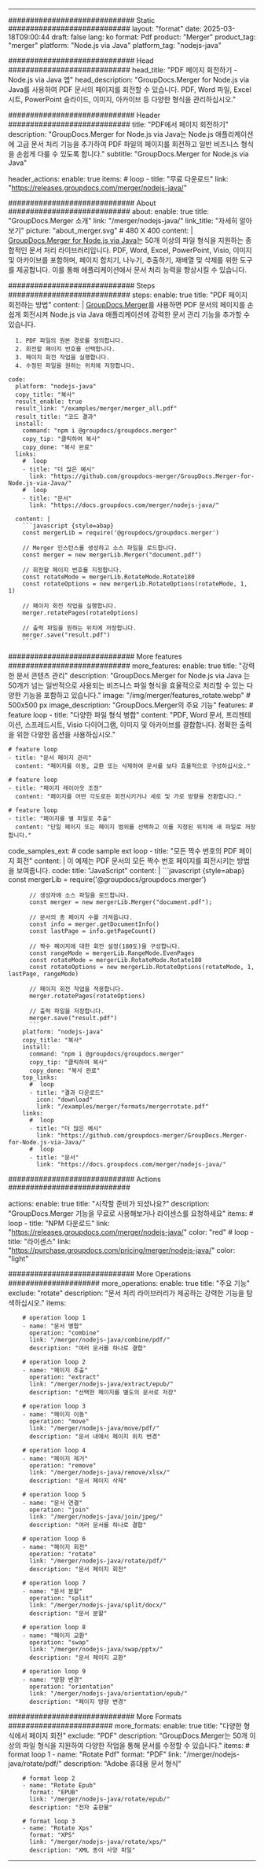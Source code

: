 
---
############################# Static ############################
layout: "format"
date:  2025-03-18T09:00:44
draft: false
lang: ko
format: Pdf
product: "Merger"
product_tag: "merger"
platform: "Node.js via Java"
platform_tag: "nodejs-java"

############################# Head ############################
head_title: "PDF 페이지 회전하기 - Node.js via Java 앱"
head_description: "GroupDocs.Merger for Node.js via Java를 사용하여 PDF 문서의 페이지를 회전할 수 있습니다. PDF, Word 파일, Excel 시트, PowerPoint 슬라이드, 이미지, 아카이브 등 다양한 형식을 관리하십시오."

############################# Header ############################
title: "PDF에서 페이지 회전하기" 
description: "GroupDocs.Merger for Node.js via Java는 Node.js 애플리케이션에 고급 문서 처리 기능을 추가하여 PDF 파일의 페이지를 회전하고 일반 비즈니스 형식을 손쉽게 다룰 수 있도록 합니다."
subtitle: "GroupDocs.Merger for Node.js via Java" 

header_actions:
  enable: true
  items:
    #  loop
    - title: "무료 다운로드"
      link: "https://releases.groupdocs.com/merger/nodejs-java/"
      
############################# About ############################
about:
    enable: true
    title: "GroupDocs.Merger 소개"
    link: "/merger/nodejs-java/"
    link_title: "자세히 알아보기"
    picture: "about_merger.svg" # 480 X 400
    content: |
       [GroupDocs.Merger for Node.js via Java](/merger/nodejs-java/)는 50개 이상의 파일 형식을 지원하는 종합적인 문서 처리 라이브러리입니다. PDF, Word, Excel, PowerPoint, Visio, 이미지 및 아카이브를 포함하며, 페이지 합치기, 나누기, 추출하기, 재배열 및 삭제를 위한 도구를 제공합니다. 이를 통해 애플리케이션에서 문서 처리 능력을 향상시킬 수 있습니다.

############################# Steps ############################
steps:
    enable: true
    title: "PDF 페이지 회전하는 방법"
    content: |
      [GroupDocs.Merger](/merger/nodejs-java/)를 사용하면 PDF 문서의 페이지를 손쉽게 회전시켜 Node.js via Java 애플리케이션에 강력한 문서 관리 기능을 추가할 수 있습니다.
      
      1. PDF 파일의 원본 경로를 정의합니다.
      2. 회전할 페이지 번호를 선택합니다.
      3. 페이지 회전 작업을 실행합니다.
      4. 수정된 파일을 원하는 위치에 저장합니다.
   
    code:
      platform: "nodejs-java"
      copy_title: "복사"
      result_enable: true
      result_link: "/examples/merger/merger_all.pdf"
      result_title: "코드 결과"
      install:
        command: "npm i @groupdocs/groupdocs.merger"
        copy_tip: "클릭하여 복사"
        copy_done: "복사 완료"
      links:
        #  loop
        - title: "더 많은 예시"
          link: "https://github.com/groupdocs-merger/GroupDocs.Merger-for-Node.js-via-Java/"
        #  loop
        - title: "문서"
          link: "https://docs.groupdocs.com/merger/nodejs-java/"
          
      content: |
        ```javascript {style=abap}
        const mergerLib = require('@groupdocs/groupdocs.merger')

        // Merger 인스턴스를 생성하고 소스 파일을 로드합니다.
        const merger = new mergerLib.Merger("document.pdf")

        // 회전할 페이지 번호를 지정합니다.
        const rotateMode = mergerLib.RotateMode.Rotate180
        const rotateOptions = new mergerLib.RotateOptions(rotateMode, 1, 1)

        // 페이지 회전 작업을 실행합니다.
        merger.rotatePages(rotateOptions)

        // 출력 파일을 원하는 위치에 저장합니다.
        merger.save("result.pdf")
        ```            

############################# More features ############################
more_features:
  enable: true
  title: "강력한 문서 콘텐츠 관리"
  description: "GroupDocs.Merger for Node.js via Java 는 50개가 넘는 일반적으로 사용되는 비즈니스 파일 형식을 효율적으로 처리할 수 있는 다양한 기능을 포함하고 있습니다."
  image: "/img/merger/features_rotate.webp" # 500x500 px
  image_description: "GroupDocs.Merger의 주요 기능"
  features:
    # feature loop
    - title: "다양한 파일 형식 병합"
      content: "PDF, Word 문서, 프리젠테이션, 스프레드시트, Visio 다이어그램, 이미지 및 아카이브를 결합합니다. 정확한 출력을 위한 다양한 옵션을 사용하십시오."

    # feature loop
    - title: "문서 페이지 관리"
      content: "페이지를 이동, 교환 또는 삭제하여 문서를 보다 효율적으로 구성하십시오."

    # feature loop
    - title: "페이지 레이아웃 조정"
      content: "페이지를 어떤 각도로든 회전시키거나 세로 및 가로 방향을 전환합니다."

    # feature loop
    - title: "페이지를 별 파일로 추출"
      content: "단일 페이지 또는 페이지 범위를 선택하고 이를 지정된 위치에 새 파일로 저장합니다."
      
  code_samples_ext:
    # code sample ext loop
    - title: "모든 짝수 번호의 PDF 페이지 회전"
      content: |
        이 예제는 PDF 문서의 모든 짝수 번호 페이지를 회전시키는 방법을 보여줍니다.
      code:
        title: "JavaScript"
        content: |
          ```javascript {style=abap}
          const mergerLib = require('@groupdocs/groupdocs.merger')
          
          // 생성자에 소스 파일을 로드합니다.
          const merger = new mergerLib.Merger("document.pdf");

          // 문서의 총 페이지 수를 가져옵니다.
          const info = merger.getDocumentInfo()
          const lastPage = info.getPageCount()

          // 짝수 페이지에 대한 회전 설정(180도)을 구성합니다.
          const rangeMode = mergerLib.RangeMode.EvenPages
          const rotateMode = mergerLib.RotateMode.Rotate180
          const rotateOptions = new mergerLib.RotateOptions(rotateMode, 1, lastPage, rangeMode)
          
          // 페이지 회전 작업을 적용합니다.
          merger.rotatePages(rotateOptions)

          // 출력 파일을 저장합니다.
          merger.save("result.pdf")
          ```
        platform: "nodejs-java"
        copy_title: "복사"
        install:
          command: "npm i @groupdocs/groupdocs.merger"
          copy_tip: "클릭하여 복사"
          copy_done: "복사 완료"
        top_links:
          #  loop
          - title: "결과 다운로드"
            icon: "download"
            link: "/examples/merger/formats/mergerrotate.pdf"
        links:
          #  loop
          - title: "더 많은 예시"
            link: "https://github.com/groupdocs-merger/GroupDocs.Merger-for-Node.js-via-Java/"
          #  loop
          - title: "문서"
            link: "https://docs.groupdocs.com/merger/nodejs-java/"
            

            


############################# Actions ############################

actions:
  enable: true
  title: "시작할 준비가 되셨나요?"
  description: "GroupDocs.Merger 기능을 무료로 사용해보거나 라이센스를 요청하세요"
  items:
    #  loop
    - title: "NPM 다운로드"
      link: "https://releases.groupdocs.com/merger/nodejs-java/"
      color: "red"
        #  loop
    - title: "라이센스"
      link: "https://purchase.groupdocs.com/pricing/merger/nodejs-java/"
      color: "light"


############################# More Operations #####################
more_operations:
    enable: true
    title: "주요 기능"
    exclude: "rotate"
    description: "문서 처리 라이브러리가 제공하는 강력한 기능을 탐색하십시오."
    items: 
          
        # operation loop 1
        - name: "문서 병합"
          operation: "combine"
          link: "/merger/nodejs-java/combine/pdf/"
          description: "여러 문서를 하나로 결합"

        # operation loop 2
        - name: "페이지 추출"
          operation: "extract"
          link: "/merger/nodejs-java/extract/epub/"
          description: "선택한 페이지를 별도의 문서로 저장"

        # operation loop 3
        - name: "페이지 이동"
          operation: "move"
          link: "/merger/nodejs-java/move/pdf/"
          description: "문서 내에서 페이지 위치 변경"

        # operation loop 4
        - name: "페이지 제거"
          operation: "remove"
          link: "/merger/nodejs-java/remove/xlsx/"
          description: "문서 페이지 삭제"

        # operation loop 5
        - name: "문서 연결"
          operation: "join"
          link: "/merger/nodejs-java/join/jpeg/"
          description: "여러 문서를 하나로 결합"

        # operation loop 6
        - name: "페이지 회전"
          operation: "rotate"
          link: "/merger/nodejs-java/rotate/pdf/"
          description: "문서 페이지 회전"

        # operation loop 7
        - name: "문서 분할"
          operation: "split"
          link: "/merger/nodejs-java/split/docx/"
          description: "문서 분할"

        # operation loop 8
        - name: "페이지 교환"
          operation: "swap"
          link: "/merger/nodejs-java/swap/pptx/"
          description: "문서 페이지 교환"

        # operation loop 9
        - name: "방향 변경"
          operation: "orientation"
          link: "/merger/nodejs-java/orientation/epub/"
          description: "페이지 방향 변경"
          
        
          
############################# More Formats ########################
more_formats:
    enable: true
    title: "다양한 형식에서 페이지 회전"
    exclude: "PDF"
    description: "GroupDocs.Merger는 50개 이상의 파일 형식을 지원하여 다양한 작업을 통해 문서를 수정할 수 있습니다."
    items: 
        # format loop 1
        - name: "Rotate Pdf"
          format: "PDF"
          link: "/merger/nodejs-java/rotate/pdf/"
          description: "Adobe 휴대용 문서 형식"

        # format loop 2
        - name: "Rotate Epub"
          format: "EPUB"
          link: "/merger/nodejs-java/rotate/epub/"
          description: "전자 출판물"

        # format loop 3
        - name: "Rotate Xps"
          format: "XPS"
          link: "/merger/nodejs-java/rotate/xps/"
          description: "XML 종이 사양 파일"


---